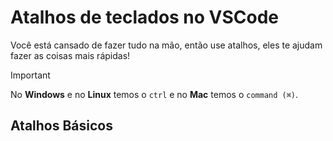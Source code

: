 # Atalhos de teclados no VSCode

Você está cansado de fazer tudo na mão, então use atalhos, eles te ajudam fazer as coisas mais rápidas!

>[!IMPORTANT]
>
> No **Windows** e no **Linux** temos o ``ctrl`` e no **Mac** temos o ``command (⌘)``.

## Atalhos Básicos